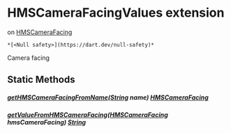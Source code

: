 


# HMSCameraFacingValues extension
on [HMSCameraFacing](../hmssdk_flutter/HMSCameraFacing-class.md)







    *[<Null safety>](https://dart.dev/null-safety)*



<p>Camera facing</p>






## Static Methods

##### [getHMSCameraFacingFromName](../hmssdk_flutter/HMSCameraFacingValues/getHMSCameraFacingFromName.md)([String](https://api.flutter.dev/flutter/dart-core/String-class.html) name) [HMSCameraFacing](../hmssdk_flutter/HMSCameraFacing-class.md)



   




##### [getValueFromHMSCameraFacing](../hmssdk_flutter/HMSCameraFacingValues/getValueFromHMSCameraFacing.md)([HMSCameraFacing](../hmssdk_flutter/HMSCameraFacing-class.md) hmsCameraFacing) [String](https://api.flutter.dev/flutter/dart-core/String-class.html)



   










